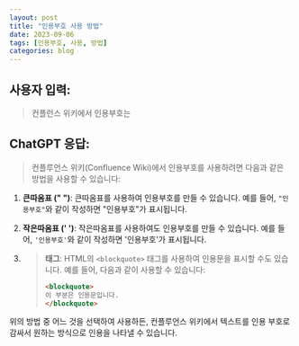 ```yaml
---
layout: post
title: "인용부호 사용 방법"
date: 2023-09-06
tags: [인용부호, 사용, 방법]
categories: blog
---
```


## 사용자 입력:
> 컨플런스 위키에서 인용부호는

## ChatGPT 응답:
> 컨플루언스 위키(Confluence Wiki)에서 인용부호를 사용하려면 다음과 같은 방법을 사용할 수 있습니다:

1. **큰따옴표 (" ")**: 큰따옴표를 사용하여 인용부호를 만들 수 있습니다. 예를 들어, `"인용부호"`와 같이 작성하면 "인용부호"가 표시됩니다.

2. **작은따옴표 (' ')**: 작은따옴표를 사용하여도 인용부호를 만들 수 있습니다. 예를 들어, `'인용부호'`와 같이 작성하면 '인용부호'가 표시됩니다.

3. **<blockquote> 태그**: HTML의 `<blockquote>` 태그를 사용하여 인용문을 표시할 수도 있습니다. 예를 들어, 다음과 같이 사용할 수 있습니다:

   ```html
   <blockquote>
   이 부분은 인용문입니다.
   </blockquote>
   ```

위의 방법 중 어느 것을 선택하여 사용하든, 컨플루언스 위키에서 텍스트를 인용 부호로 감싸서 원하는 방식으로 인용을 나타낼 수 있습니다.

